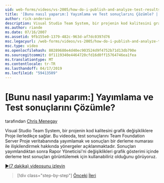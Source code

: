 ```yaml
---
uid: web-forms/videos/vs-2005/how-do-i-publish-and-analyze-test-results
title: '[Bunu nasıl yaparım:] Yayımlama ve Test sonuçlarını Çözümle? | Microsoft Docs'
author: rick-anderson
description: Visual Studio Team System, bir projenin kod kalitesini grafik değişikliklere Proje ilerledikçe sağlar. Bu videoda publ. hakkında yönergeler sağlar...
ms.author: riande
ms.date: 07/16/2007
ms.assetid: 9fb155e0-1379-482c-963d-af7dc0397d76
msc.legacyurl: /web-forms/videos/vs-2005/how-do-i-publish-and-analyze-test-results
msc.type: video
ms.openlocfilehash: 80289680e4d40ec903524d9f4752b71d13db790e
ms.sourcegitcommit: 0f1119340e4464720cfd16d0ff15764746ea1fea
ms.translationtype: MT
ms.contentlocale: tr-TR
ms.lasthandoff: 04/17/2019
ms.locfileid: "59413509"
---
```

# <a name="how-do-i-publish-and-analyze-test-results"></a>[Bunu nasıl yaparım:] Yayımlama ve Test sonuçlarını Çözümle?

tarafından [Chris Menegay](https://twitter.com/CMenegay)

Visual Studio Team System, bir projenin kod kalitesini grafik değişikliklere Proje ilerledikçe sağlar. Bu videoda, test sonuçlarını Team Foundation Server Proje veritabanında yayımlamak ve sonuçları bir derleme numarası ile ilişkilendirmek hakkında yönergeler açıklanmaktadır. Sonuçları yayımlandıktan sonra Rapor Yöneticisi'ni değişiklikleri grafik gösterimi içinde derleme test sonuçları görüntülemek için kullanabiliriz olduğunu görüyoruz.

[&#9654;(7 dakika) videosunu izleyin](https://channel9.msdn.com/Blogs/ASP-NET-Site-Videos/how-do-i-publish-and-analyze-test-results)

> [!div class="step-by-step"]
> [Önceki](how-do-i-use-generic-tests.md)
> [İleri](how-do-i-discover-application-changes-prior-to-deployment.md)
